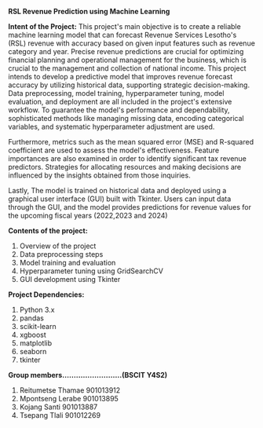 **RSL Revenue Prediction using Machine Learning**

**Intent of the Project:**
This project's main objective is to create a reliable machine learning model that can forecast Revenue Services Lesotho's (RSL) revenue with accuracy based on given input features such as revenue category and year. Precise revenue predictions are crucial for optimizing financial planning and operational management for the business, which is crucial to the management and collection of national income. This project intends to develop a predictive model that improves revenue forecast accuracy by utilizing historical data, supporting strategic decision-making. Data preprocessing, model training, hyperparameter tuning, model evaluation, and deployment are all included in the project's extensive workflow. To guarantee the model's performance and dependability, sophisticated methods like managing missing data, encoding categorical variables, and systematic hyperparameter adjustment are used.

Furthermore, metrics such as the mean squared error (MSE) and R-squared coefficient are used to assess the model's effectiveness. Feature importances are also examined in order to identify significant tax revenue predictors. Strategies for allocating resources and making decisions are influenced by the insights obtained from those inquiries.

Lastly, The model is trained on historical data and deployed using a graphical user interface (GUI) built with Tkinter. Users can input data through the GUI, and the model provides predictions for revenue values for the upcoming fiscal years (2022,2023 and 2024) 

**Contents of the project:**
1. Overview of the project
2. Data preprocessing steps
3. Model training and evaluation
4. Hyperparameter tuning using GridSearchCV
5. GUI development using Tkinter

**Project Dependencies:**
1. Python 3.x
2. pandas
3. scikit-learn
4. xgboost
5. matplotlib
6. seaborn
7. tkinter


**Group members………………..……(BSCIT Y4S2)**
1. Reitumetse Thamae 901013912
2. Mpontseng Lerabe 901013895
3. Kojang Santi   901013887
4. Tsepang Tlali 901012269




